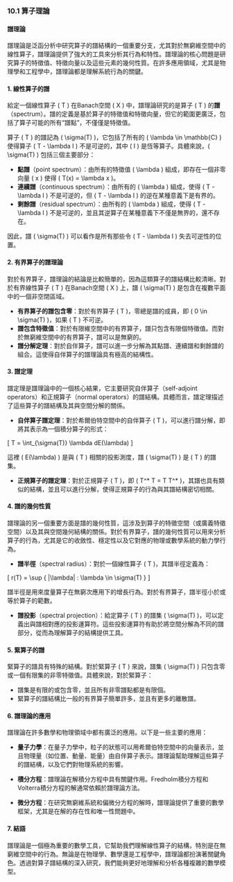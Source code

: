 ### 10.1 算子理論
#### 譜理論

譜理論是泛函分析中研究算子的譜結構的一個重要分支，尤其對於無窮維空間中的線性算子，譜理論提供了強大的工具來分析其行為和特性。譜理論的核心問題是研究算子的特徵值、特徵向量以及這些元素的幾何性質。在許多應用領域，尤其是物理學和工程學中，譜理論都是理解系統行為的關鍵。

#### 1. 線性算子的譜

給定一個線性算子 \( T \) 在Banach空間 \( X \) 中，譜理論研究的是算子 \( T \) 的**譜**（spectrum）。譜的定義是基於算子的特徵值和特徵向量，但它的範圍更廣泛，包括了算子可能的所有“譜點”，不僅僅是特徵值。

算子 \( T \) 的譜記為 \( \sigma(T) \)，它包括了所有的 \( \lambda \in \mathbb{C} \) 使得算子 \( T - \lambda I \) 不是可逆的，其中 \( I \) 是恆等算子。具體來說，\( \sigma(T) \) 包括三個主要部分：

- **點譜**（point spectrum）：由所有的特徵值 \( \lambda \) 組成，即存在一個非零向量 \( x \) 使得 \( T(x) = \lambda x \)。
- **連續譜**（continuous spectrum）：由所有的 \( \lambda \) 組成，使得 \( T - \lambda I \) 不是可逆的，但 \( T - \lambda I \) 的逆在某種意義下是有界的。
- **剩餘譜**（residual spectrum）：由所有的 \( \lambda \) 組成，使得 \( T - \lambda I \) 不是可逆的，並且其逆算子在某種意義下不僅是無界的，還不存在。

因此，譜 \( \sigma(T) \) 可以看作是所有那些令 \( T - \lambda I \) 失去可逆性的位置。

#### 2. 有界算子的譜理論

對於有界算子，譜理論的結論是比較簡單的，因為這類算子的譜結構比較清晰。對於有界線性算子 \( T \) 在Banach空間 \( X \) 上，譜 \( \sigma(T) \) 是包含在複數平面中的一個非空閉區域。

- **有界算子的譜包含零**：對於有界算子 \( T \)，零總是譜的成員，即 \( 0 \in \sigma(T) \)，如果 \( T \) 不可逆。
- **譜包含特徵值**：對於有限維空間中的有界算子，譜只包含有限個特徵值。而對於無窮維空間中的有界算子，譜可以是無窮的。
- **譜分解定理**：對於自伴算子，譜可以進一步分解為其點譜、連續譜和剩餘譜的組合。這使得自伴算子的譜理論具有極高的結構性。

#### 3. 譜定理

譜定理是譜理論中的一個核心結果，它主要研究自伴算子（self-adjoint operators）和正規算子（normal operators）的譜結構。具體而言，譜定理描述了這些算子的譜結構及其與空間分解的關係。

- **自伴算子譜定理**：對於希爾伯特空間中的自伴算子 \( T \)，可以進行譜分解，即將其表示為一個積分算子的形式：

\[
T = \int_{\sigma(T)} \lambda dE(\lambda)
\]

這裡 \( E(\lambda) \) 是與 \( T \) 相關的投影測度，譜 \( \sigma(T) \) 是 \( T \) 的譜集。

- **正規算子的譜定理**：對於正規算子 \( T \)，即 \( T^* T = T T^* \)，其譜也具有類似的結構，並且可以進行分解，使得正規算子的行為與其譜結構密切相關。

#### 4. 譜的幾何性質

譜理論的另一個重要方面是譜的幾何性質，這涉及到算子的特徵空間（或廣義特徵空間）以及其與空間幾何結構的關係。對於有界算子，譜的幾何性質可以用來分析算子的行為，尤其是它的收斂性、穩定性以及它對應的物理或數學系統的動力學行為。

- **譜半徑**（spectral radius）：對於一個線性算子 \( T \)，其譜半徑定義為：

\[
r(T) = \sup \{ |\lambda| : \lambda \in \sigma(T) \}
\]

譜半徑是用來度量算子在無窮次應用下的增長行為。對於有界算子，譜半徑小於或等於算子的範數。

- **譜投影**（spectral projection）：給定算子 \( T \) 的譜集 \( \sigma(T) \)，可以定義出與譜相對應的投影運算符。這些投影運算符有助於將空間分解為不同的譜部分，從而為理解算子的結構提供工具。

#### 5. 緊算子的譜

緊算子的譜具有特殊的結構。對於緊算子 \( T \) 來說，譜集 \( \sigma(T) \) 只包含零或一個有限集的非零特徵值。具體來說，對於緊算子：

- 譜集是有限的或包含零，並且所有非零譜點都是有限個。
- 緊算子的譜結構比一般的有界算子簡單許多，並且有更多的離散譜。

#### 6. 譜理論的應用

譜理論在許多數學和物理領域中都有廣泛的應用。以下是一些主要的應用：

- **量子力學**：在量子力學中，粒子的狀態可以用希爾伯特空間中的向量表示，並且物理量（如位置、動量、能量）由自伴算子表示。譜理論幫助理解這些算子的譜結構，以及它們對物理系統的影響。

- **積分方程**：譜理論在解積分方程中具有關鍵作用。Fredholm積分方程和Volterra積分方程的解通常依賴於譜理論方法。

- **微分方程**：在研究無窮維系統和偏微分方程的解時，譜理論提供了重要的數學框架，尤其是在解的存在性和唯一性問題中。

#### 7. 結語

譜理論是一個極為重要的數學工具，它幫助我們理解線性算子的結構，特別是在無窮維空間中的行為。無論是在物理學、數學還是工程學中，譜理論都扮演著關鍵角色。透過對算子譜結構的深入研究，我們能夠更好地理解和分析各種複雜的數學模型。